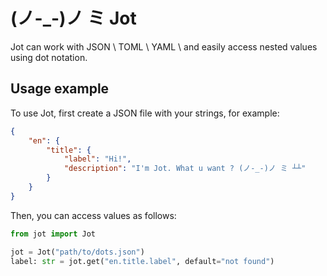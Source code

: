 # (ノ-_-)ノ ミ Jot

Jot can work with JSON \ TOML \ YAML \ and easily access nested values using dot notation.

## Usage example

To use Jot, first create a JSON file with your strings, for example:

```json
{
    "en": {
        "title": {
            "label": "Hi!",
            "description": "I'm Jot. What u want ? (ノ-_-)ノ ミ ┴┴"
        }
    }
}

```

Then, you can access values as follows:

```python
from jot import Jot

jot = Jot("path/to/dots.json")
label: str = jot.get("en.title.label", default="not found")
```
